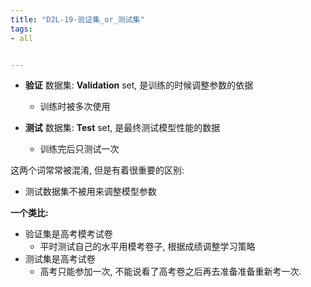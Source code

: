```yaml
---
title: "D2L-19-验证集_or_测试集"
tags:
- all


---
```

- **验证** 数据集: **Validation** set, 是训练的时候调整参数的依据
  - 训练时被多次使用

- **测试** 数据集: **Test** set, 是最终测试模型性能的数据
  - 训练完后只测试一次

这两个词常常被混淆, 但是有着很重要的区别:

- 测试数据集不被用来调整模型参数

**一个类比:**

- 验证集是高考模考试卷
  - 平时测试自己的水平用模考卷子, 根据成绩调整学习策略
- 测试集是高考试卷
  - 高考只能参加一次, 不能说看了高考卷之后再去准备准备重新考一次.
